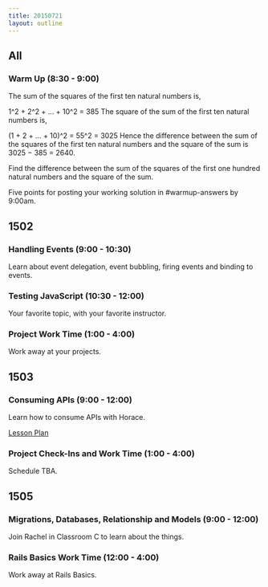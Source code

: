 ```yaml
---
title: 20150721
layout: outline
---
```


## All

### Warm Up (8:30 - 9:00)

The sum of the squares of the first ten natural numbers is,

1^2 + 2^2 + ... + 10^2 = 385
The square of the sum of the first ten natural numbers is,

(1 + 2 + ... + 10)^2 = 55^2 = 3025
Hence the difference between the sum of the squares of the first ten natural numbers and the square of the sum is 3025 − 385 = 2640.

Find the difference between the sum of the squares of the first one hundred natural numbers and the square of the sum.

Five points for posting your working solution in #warmup-answers by 9:00am.


## 1502

### Handling Events (9:00 - 10:30)

Learn about event delegation, event bubbling, firing events and binding to events.

### Testing JavaScript (10:30 - 12:00)

Your favorite topic, with your favorite instructor.

### Project Work Time (1:00 - 4:00)

Work away at your projects.


## 1503

### Consuming APIs (9:00 - 12:00)

Learn how to consume APIs with Horace.

[Lesson Plan](https://github.com/turingschool/lesson_plans/blob/master/ruby_04-apis_and_scalability/consuming_apis.markdown)

### Project Check-Ins and Work Time (1:00 - 4:00)

Schedule TBA.


## 1505

### Migrations, Databases, Relationship and Models (9:00 - 12:00)

Join Rachel in Classroom C to learn about the things.

### Rails Basics Work Time (12:00 - 4:00)

Work away at Rails Basics.

